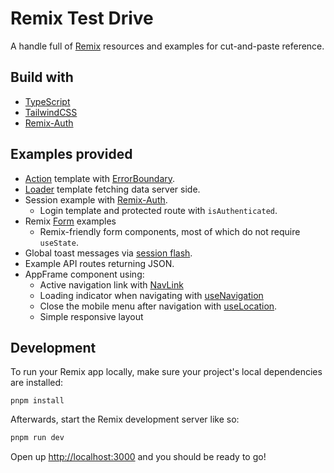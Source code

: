 # Remix Test Drive

A handle full of [Remix](https://remix.run/docs) resources and examples for cut-and-paste reference.

## Build with

- [TypeScript](https://www.typescriptlang.org/)
- [TailwindCSS](https://tailwindcss.com/)
- [Remix-Auth](https://github.com/sergiodxa/remix-auth)

## Examples provided

- [Action](https://remix.run/docs/en/v1/hooks/use-action-data) template with [ErrorBoundary](https://remix.run/docs/en/1.14.1/route/error-boundary).
- [Loader](https://remix.run/docs/en/main/route/loader) template fetching data server side.
- Session example with [Remix-Auth](https://github.com/sergiodxa/remix-auth).
  - Login template and protected route with `isAuthenticated`.
- Remix [Form](https://remix.run/docs/en/main/components/form) examples
  - Remix-friendly form components, most of which do not require `useState`.
- Global toast messages via [session flash](https://remix.run/docs/en/v1/utils/sessions#sessionflashkey-value).
- Example API routes returning JSON.
- AppFrame component using:
  - Active navigation link with [NavLink](https://remix.run/docs/en/1.14.1/components/nav-link)
  - Loading indicator when navigating with [useNavigation](https://remix.run/docs/en/1.14.1/hooks/use-transition)
  - Close the mobile menu after navigation with [useLocation](https://remix.run/docs/en/1.14.1/other-api/react-router).
  - Simple responsive layout

## Development

To run your Remix app locally, make sure your project's local dependencies are installed:

```**sh**
pnpm install
```

Afterwards, start the Remix development server like so:

```sh
pnpm run dev
```

Open up [http://localhost:3000](http://localhost:3000) and you should be ready to go!
